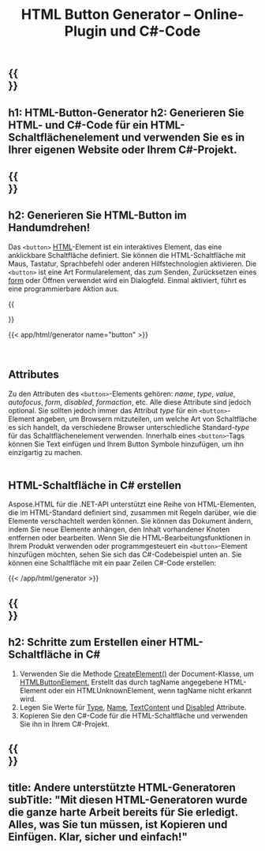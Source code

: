 ﻿---
translation: true
title: HTML Button Generator – Online-Plugin und C#-Code
template: /templates/_template-generators-child.md
description: Generieren Sie HTML- und C#-Code für das HTML-Button-Element und verwenden Sie es in Ihrer eigenen Website oder Ihrem C#-Projekt.
url: /net/generators/button/
platformtag: net
generator: HTML-Button-Generator
element: HTML-Button
tag: button
---

{{<section banner>}}
---
h1: HTML-Button-Generator
h2: Generieren Sie HTML- und C#-Code für ein HTML-Schaltflächenelement und verwenden Sie es in Ihrer eigenen Website oder Ihrem C#-Projekt.
---

{{<section overview>}}
---
h2: Generieren Sie HTML-Button im Handumdrehen!
---

Das `<button>` [HTML](https://html.spec.whatwg.org/multipage/form-elements.html#the-button-element)-Element ist ein interaktives Element, das eine anklickbare Schaltfläche definiert. Sie können die HTML-Schaltfläche mit Maus, Tastatur, Sprachbefehl oder anderen Hilfstechnologien aktivieren. Die `<button>` ist eine Art Formularelement, das zum Senden, Zurücksetzen eines [form](https://html.spec.whatwg.org/multipage/forms.html#the-form-element) oder Öffnen verwendet wird ein Dialogfeld. Einmal aktiviert, führt es eine programmierbare Aktion aus.

{{<section plugin>}}

{{< app/html/generator name="button" >}}

<br>
<h2> Attributes </h2>

Zu den Attributen des `<button>`-Elements gehören: *name*, *type*, *value*, *autofocus*, *form*, *disabled*, *formaction*, etc. Alle diese Attribute sind jedoch optional. Sie sollten jedoch immer das Attribut *type* für ein `<button>`-Element angeben, um Browsern mitzuteilen, um welche Art von Schaltfläche es sich handelt, da verschiedene Browser unterschiedliche Standard-*type* für das Schaltflächenelement verwenden.
Innerhalb eines `<button>`-Tags können Sie Text einfügen und Ihrem Button Symbole hinzufügen, um ihn einzigartig zu machen.
<br><br>

<h2> HTML-Schaltfläche in C# erstellen</h2>

Aspose.HTML für die .NET-API unterstützt eine Reihe von HTML-Elementen, die im HTML-Standard definiert sind, zusammen mit Regeln darüber, wie die Elemente verschachtelt werden können. Sie können das Dokument ändern, indem Sie neue Elemente anhängen, den Inhalt vorhandener Knoten entfernen oder bearbeiten. Wenn Sie die HTML-Bearbeitungsfunktionen in Ihrem Produkt verwenden oder programmgesteuert ein `<button>`-Element hinzufügen möchten, sehen Sie sich das C#-Codebeispiel unten an. Sie können eine Schaltfläche mit ein paar Zeilen C#-Code erstellen:

{{< /app/html/generator >}}

{{<section steps>}}
---
h2: Schritte zum Erstellen einer HTML-Schaltfläche in C#
---
1. Verwenden Sie die Methode [CreateElement()](https://reference.aspose.com/html/net/aspose.html.dom/document/createelement/) der Document-Klasse, um [HTMLButtonElement.](https://reference.aspose.com/html/net/aspose.html/htmlbuttonelement/) Erstellt das durch tagName angegebene HTML-Element oder ein HTMLUnknownElement, wenn tagName nicht erkannt wird.
2. Legen Sie Werte für [Type](https://reference.aspose.com/html/net/aspose.html/htmlbuttonelement/type/), [Name](https://reference.aspose.com/html/net/aspose.html/htmlbuttonelement/name/), [TextContent](https://reference.aspose.com/html/net/aspose.html.dom/element/textcontent/) und [Disabled](https://reference.aspose.com/html/net/aspose.html/htmlbuttonelement/disabled/) Attribute.
3. Kopieren Sie den C#-Code für die HTML-Schaltfläche und verwenden Sie ihn in Ihrem C#-Projekt.

{{<section other-generators>}}
---
title: Andere unterstützte HTML-Generatoren
subTitle: "Mit diesen HTML-Generatoren wurde die ganze harte Arbeit bereits für Sie erledigt. Alles, was Sie tun müssen, ist Kopieren und Einfügen. Klar, sicher und einfach!"
---